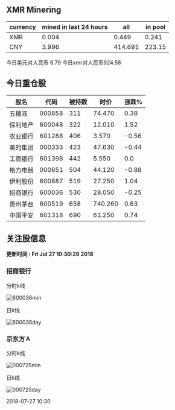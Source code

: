 ## XMR Minering

|currency|mined in last 24 hours|all|in pool|
|---|---|---|---|
|XMR|0.004|0.449|0.241|
|CNY|3.996|414.691|223.15|

今日美元对人民币 6.79	今日xmr对人民币924.58


## 今日重仓股 

|股名|代码|被持数|时价|涨跌%|
|---|---|---|---|---|
|五粮液|000858|311|74.470|0.38|
|保利地产|600048|322|12.010|1.52|
|农业银行|601288|406|3.570|-0.56|
|美的集团|000333|423|47.630|-0.44|
|工商银行|601398|442|5.550|0.0|
|格力电器|000651|504|44.120|-0.88|
|伊利股份|600887|519|27.250|1.04|
|招商银行|600036|530|28.050|-0.25|
|贵州茅台|600519|658|740.260|0.63|
|中国平安|601318|690|61.250|0.74|

## 关注股信息
**更新时间 : Fri Jul 27 10:30:29 2018**
### 招商银行 
分时k线

![600036min](http://image.sinajs.cn/newchart/min/n/sh600036.gif)

日k线

![600036day](http://image.sinajs.cn/newchart/daily/n/sh600036.gif)

### 京东方Ａ 
分时k线

![000725min](http://image.sinajs.cn/newchart/min/n/sz000725.gif)

日k线

![000725day](http://image.sinajs.cn/newchart/daily/n/sz000725.gif)

2018-07-27 10:30
